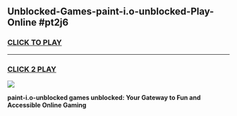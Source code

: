 
## Unblocked-Games-paint-i.o-unblocked-Play-Online #pt2j6
<h3>
<a href="https://news.freeplayer.one?title=paint-i.o-unblocked&ref=3">CLICK TO PLAY</a></h3>
<hr>

<h3>
<a href="https://news.freeplayer.one?title=paint-i.o-unblocked&ref=3">CLICK 2 PLAY</a>
  
</h3>

<a href="https://news.freeplayer.one?title=paint-i.o-unblocked&ref=3"><img src="https://clearcache.store/games.png"></a>


**paint-i.o-unblocked games unblocked: Your Gateway to Fun and Accessible Online Gaming**
